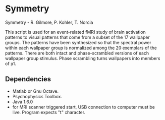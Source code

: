 Symmetry
========

Symmetry - R. Gilmore, P. Kohler, T. Norcia

This script is used for an event-related fMRI study of brain activation patterns to visual patterns that come from
a subset of the 17 wallpaper groups. The patterns have been synthesized so that the spectral power within each wallpaper
group is normalized among the 20 exemplars of the patterns. There are both intact and phase-scrambled versions of each
wallpaper group stimulus. Phase scrambling turns wallpapers into members of p1.

## Dependencies

- Matlab or Gnu Octave. 
- Psychophysics Toolbox.
- Java 1.6.0
- for MRI scanner triggered start, USB connection to computer must be live. Program expects "t" character.


